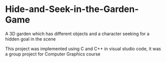 # Hide-and-Seek-in-the-Garden-Game
A 3D garden which has different objects and a character seeking for a hidden goal in the scene

This project was implemented using C and C++ in visual studio code, it was a group project for Computer Graphics course

